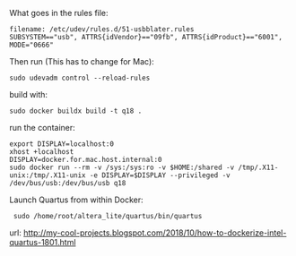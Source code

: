 What goes in the rules file:
```shell
filename: /etc/udev/rules.d/51-usbblater.rules
SUBSYSTEM=="usb", ATTRS{idVendor}=="09fb", ATTRS{idProduct}=="6001", MODE="0666"
```

Then run (This has to change for Mac):
```shell
sudo udevadm control --reload-rules
```

build with:
```shell
sudo docker buildx build -t q18 .
```
run the container: 
```shell
export DISPLAY=localhost:0
xhost +localhost
DISPLAY=docker.for.mac.host.internal:0 
sudo docker run --rm -v /sys:/sys:ro -v $HOME:/shared -v /tmp/.X11-unix:/tmp/.X11-unix -e DISPLAY=$DISPLAY --privileged -v /dev/bus/usb:/dev/bus/usb q18
```
Launch Quartus from within Docker: 
```shell
 sudo /home/root/altera_lite/quartus/bin/quartus
```

url: http://my-cool-projects.blogspot.com/2018/10/how-to-dockerize-intel-quartus-1801.html
